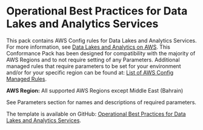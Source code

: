 # Operational Best Practices for Data Lakes and Analytics Services<a name="operational-best-practices-for-Datalakes-and-Analytics-Services"></a>

 This pack contains AWS Config rules for Data Lakes and Analytics Services\. For more information, see [Data Lakes and Analytics on AWS](https://aws.amazon.com/big-data/datalakes-and-analytics/)\. This Conformance Pack has been designed for compatibility with the majority of AWS Regions and to not require setting of any Parameters\. Additional managed rules that require parameters to be set for your environment and/or for your specific region can be found at: [List of AWS Config Managed Rules](https://docs.aws.amazon.com/config/latest/developerguide/managed-rules-by-aws-config.html)\. 

**AWS Region:** All supported AWS Regions except Middle East \(Bahrain\)

 See Parameters section for names and descriptions of required parameters\. 

The template is available on GitHub: [Operational Best Practices for Data Lakes and Analytics Services](https://github.com/awslabs/aws-config-rules/blob/master/aws-config-conformance-packs/Operational-Best-Practices-for-Datalakes-and-Analytics-Services.yaml)\.
